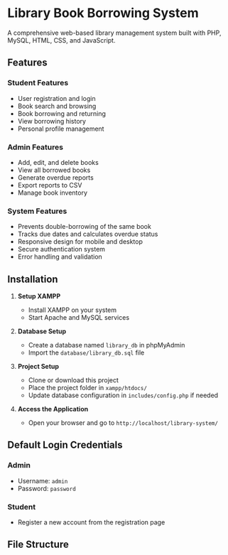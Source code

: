 # Library Book Borrowing System

A comprehensive web-based library management system built with PHP, MySQL, HTML, CSS, and JavaScript.

## Features

### Student Features
- User registration and login
- Book search and browsing
- Book borrowing and returning
- View borrowing history
- Personal profile management

### Admin Features
- Add, edit, and delete books
- View all borrowed books
- Generate overdue reports
- Export reports to CSV
- Manage book inventory

### System Features
- Prevents double-borrowing of the same book
- Tracks due dates and calculates overdue status
- Responsive design for mobile and desktop
- Secure authentication system
- Error handling and validation

## Installation

1. **Setup XAMPP**
   - Install XAMPP on your system
   - Start Apache and MySQL services

2. **Database Setup**
   - Create a database named `library_db` in phpMyAdmin
   - Import the `database/library_db.sql` file

3. **Project Setup**
   - Clone or download this project
   - Place the project folder in `xampp/htdocs/`
   - Update database configuration in `includes/config.php` if needed

4. **Access the Application**
   - Open your browser and go to `http://localhost/library-system/`

## Default Login Credentials

### Admin
- Username: `admin`
- Password: `password`

### Student
- Register a new account from the registration page

## File Structure
